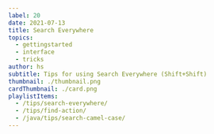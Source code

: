 ```yaml
---
label: 20
date: 2021-07-13
title: Search Everywhere
topics:
  - gettingstarted
  - interface
  - tricks
author: hs
subtitle: Tips for using Search Everywhere (Shift+Shift)
thumbnail: ./thumbnail.png
cardThumbnail: ./card.png
playlistItems:
  - /tips/search-everywhere/
  - /tips/find-action/
  - /java/tips/search-camel-case/
---
```

